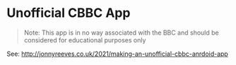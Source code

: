 # Unofficial CBBC App

> Note: This app is in no way associated with the BBC and should be considered for educational purposes only

See: http://jonnyreeves.co.uk/2021/making-an-unofficial-cbbc-anrdoid-app
